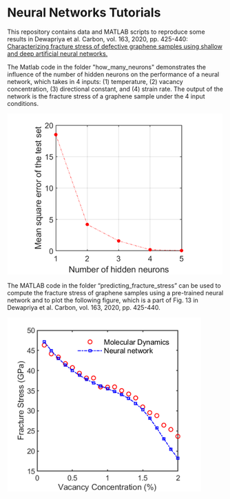 # Neural Networks Tutorials
This repository contains data and MATLAB scripts to reproduce some results in Dewapriya et al. Carbon, vol. 163, 2020, pp. 425-440: [Characterizing fracture stress of defective graphene samples using shallow and deep artificial neural networks.](https://www.sciencedirect.com/science/article/abs/pii/S0008622320302815)

The Matlab code in the folder "how_many_neurons" demonstrates the influence of the number of hidden neurons on the performance of a neural network, which takes in 4 inputs: (1) temperature, (2) vacancy concentration, (3) directional constant, and (4) strain rate. 
The output of the network is the fracture stress of a graphene sample under the 4 input conditions. 

 <img src="how_many_neurons/output.png" width="500">
 
 The MATLAB code in the folder “predicting_fracture_stress” can be used to compute the fracture stress of graphene samples using a pre-trained neural network and to plot the following figure, which is a part of Fig. 13 in Dewapriya et al. Carbon, vol. 163, 2020, pp. 425-440.
 
  <img src="predicting_fracture_stress/comparison.png" width="450">
